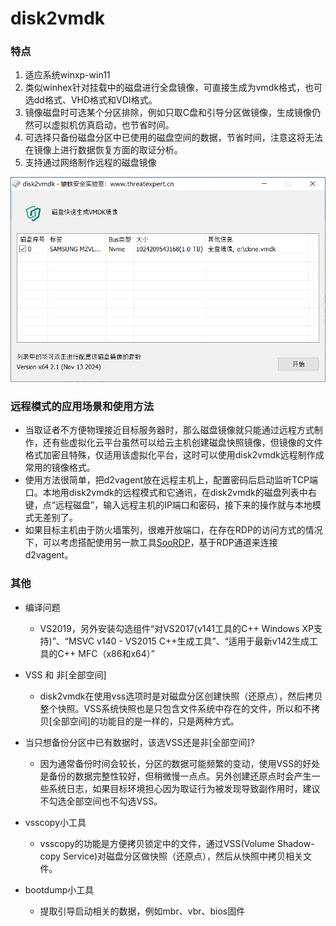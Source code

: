 # disk2vmdk

### 特点

1. 适应系统winxp-win11
1. 类似winhex针对挂载中的磁盘进行全盘镜像，可直接生成为vmdk格式，也可选dd格式、VHD格式和VDI格式。
1. 镜像磁盘时可选某个分区排除，例如只取C盘和引导分区做镜像，生成镜像仍然可以虚拟机仿真启动，也节省时间。
1. 可选择只备份磁盘分区中已使用的磁盘空间的数据，节省时间，注意这将无法在镜像上进行数据恢复方面的取证分析。
1. 支持通过网络制作远程的磁盘镜像

![UI](./UI.PNG)

### 远程模式的应用场景和使用方法

  - 当取证者不方便物理接近目标服务器时，那么磁盘镜像就只能通过远程方式制作，还有些虚拟化云平台虽然可以给云主机创建磁盘快照镜像，但镜像的文件格式加密且特殊，仅适用该虚拟化平台，这时可以使用disk2vmdk远程制作成常用的镜像格式。
  - 使用方法很简单，把d2vagent放在远程主机上，配置密码后启动监听TCP端口。本地用disk2vmdk的远程模式和它通讯，在disk2vmdk的磁盘列表中右键，点“远程磁盘”，输入远程主机的IP端口和密码，接下来的操作就与本地模式无差别了。
  - 如果目标主机由于防火墙策列，很难开放端口，在存在RDP的访问方式的情况下，可以考虑搭配使用另一款工具[SooRDP](../../../SooRDP)，基于RDP通道来连接d2vagent。

### 其他

- 编译问题
  - VS2019，另外安装勾选组件“对VS2017(v141工具的C++ Windows XP支持)”、“MSVC v140 - VS2015 C++生成工具”、“适用于最新v142生成工具的C++ MFC（x86和x64）”

- VSS 和 非[全部空间]
  - disk2vmdk在使用vss选项时是对磁盘分区创建快照（还原点），然后拷贝整个快照。VSS系统快照也是只包含文件系统中存在的文件，所以和不拷贝[全部空间]的功能目的是一样的，只是两种方式。

- 当只想备份分区中已有数据时，该选VSS还是非[全部空间]?
  - 因为通常备份时间会较长，分区的数据可能频繁的变动，使用VSS的好处是备份的数据完整性较好，但稍微慢一点点。另外创建还原点时会产生一些系统日志，如果目标环境担心因为取证行为被发现导致副作用时，建议不勾选全部空间也不勾选VSS。

- vsscopy小工具
  - vsscopy的功能是方便拷贝锁定中的文件，通过VSS(Volume Shadow-copy Service)对磁盘分区做快照（还原点），然后从快照中拷贝相关文件。

- bootdump小工具
  - 提取引导启动相关的数据，例如mbr、vbr、bios固件
